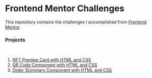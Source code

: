 # Frontend Mentor Challenges
<p>This repository contains the challenges I accomplished from <a href="https://www.frontendmentor.io/home">Frontend Mentor</a>.<p>

### Projects
<br>

<ol>
 <li><a href="https://sclauguico.github.io/nft-preview-card/">NFT Preview Card with HTML and CSS</a>
 <li><a href="https://sclauguico.github.io/ecommerce-converse-basic-html-css/">QR Code Component with HTML and CSS</a>
 <li><a href="https://sclauguico.github.io/html-page-basic-css?/">Order SUmmary Component with HTML and CSS</a>
</ol>
